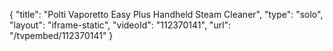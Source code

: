{
    "title": "Polti Vaporetto Easy Plus Handheld Steam Cleaner",
    "type": "solo",
    "layout": "iframe-static",
    "videoId": "112370141",
    "url": "\/tvpembed\/112370141"
}
